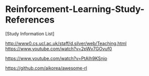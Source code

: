 # Reinforcement-Learning-Study-References
[Study Information List]


http://www0.cs.ucl.ac.uk/staff/d.silver/web/Teaching.html
https://www.youtube.com/watch?v=2pWv7GOvuf0



https://www.youtube.com/watch?v=PtAIh9KSnjo


https://github.com/aikorea/awesome-rl
